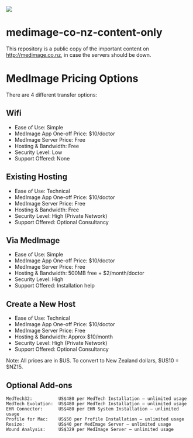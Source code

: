 <img src="https://atomjump.com/images/logo80.png">



# medimage-co-nz-content-only
This repository is a public copy of the important content on http://medimage.co.nz,  in case the servers should be down.


# MedImage Pricing Options

There are 4 different transfer options:

## Wifi

* Ease of Use: Simple
* MedImage App One-off Price: $10/doctor
* MedImage Server Price: Free
* Hosting & Bandwidth: Free
* Security Level: Low
* Support Offered: None


## Existing Hosting

* Ease of Use: Technical
* MedImage App One-off Price: $10/doctor
* MedImage Server Price: Free
* Hosting & Bandwidth: Free
* Security Level: High (Private Network)
* Support Offered: Optional Consultancy


## Via MedImage

* Ease of Use: Simple
* MedImage App One-off Price: $10/doctor
* MedImage Server Price: Free
* Hosting & Bandwidth: 500MB free + $2/month/doctor
* Security Level: High
* Support Offered: Installation help


## Create a New Host

* Ease of Use: Technical
* MedImage App One-off Price: $10/doctor
* MedImage Server Price: Free
* Hosting & Bandwidth: Approx $10/month
* Security Level: High (Private Network)
* Support Offered: Optional Consultancy




Note: All prices are in $US. To convert to New Zealand dollars, $US10 = $NZ15.


## Optional Add-ons

```
MedTech32: 			US$480 per MedTech Installation – unlimited usage
MedTech Evolution:	US$480 per MedTech Installation – unlimited usage
EHR Connector: 		US$480 per EHR System Installation – unlimited usage
Profile for Mac: 	US$50 per Profile Installation – unlimited usage
Resize:				US$40 per MedImage Server – unlimited usage
Wound Analysis:		US$329 per MedImage Server – unlimited usage
```


